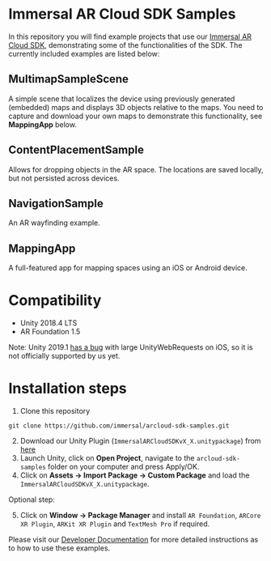 # Immersal AR Cloud SDK Samples
In this repository you will find example projects that use our [Immersal AR Cloud SDK](https://immersal.com/developers/ "Register and download SDK"), demonstrating some of the functionalities of the SDK. The currently included examples are listed below:

## MultimapSampleScene
A simple scene that localizes the device using previously generated (embedded) maps and displays 3D objects relative to the maps. You need to capture and download your own maps to demonstrate this functionality, see **MappingApp** below.

## ContentPlacementSample
Allows for dropping objects in the AR space. The locations are saved locally, but not persisted across devices.

## NavigationSample
An AR wayfinding example.

## MappingApp
A full-featured app for mapping spaces using an iOS or Android device.

# Compatibility

- Unity 2018.4 LTS
- AR Foundation 1.5

Note: Unity 2019.1 [has a bug](https://issuetracker.unity3d.com/issues/mobile-unitywebrequest-with-large-post-payload-corrupted-on-ios) with large UnityWebRequests on iOS, so it is not officially supported by us yet.

# Installation steps

1. Clone this repository
```
git clone https://github.com/immersal/arcloud-sdk-samples.git
```
2. Download our Unity Plugin (`ImmersalARCloudSDKvX_X.unitypackage`) from [here](https://immersal.com/developers)
3. Launch Unity, click on **Open Project**, navigate to the `arcloud-sdk-samples` folder on your computer and press Apply/OK.
4. Click on **Assets -> Import Package -> Custom Package** and load the `ImmersalARCloudSDKvX_X.unitypackage`.

Optional step:

5. Click on **Window -> Package Manager** and install `AR Foundation`, `ARCore XR Plugin`, `ARKit XR Plugin` and `TextMesh Pro` if required.

Please visit our [Developer Documentation](https://immersal.com/developers/docs/ "SDK Documentation") for more detailed instructions as to how to use these examples.

